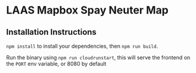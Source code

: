 # LAAS Mapbox Spay Neuter Map

## Installation Instructions

`npm install` to install your dependencies, then `npm run build`.

Run the binary using `npm run cloudrunstart`, this will serve the frontend on the `PORT` env variable, or 8080 by default
